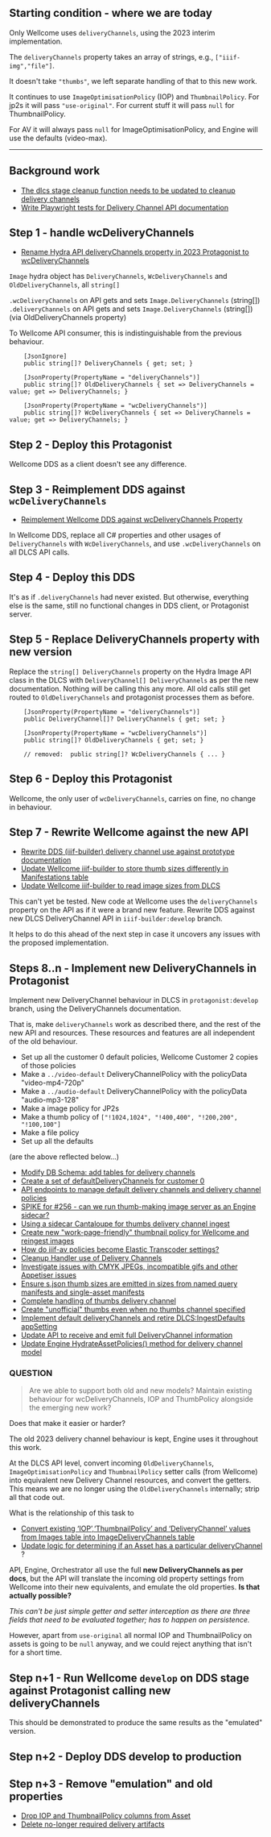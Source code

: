 ## Starting condition - where we are today

Only Wellcome uses `deliveryChannels`, using the 2023 interim implementation.

The `deliveryChannels` property takes an array of strings, e.g., `["iiif-img","file"]`.

It doesn't take `"thumbs"`, we left separate handling of that to this new work.

It continues to use `ImageOptimisationPolicy` (IOP) and `ThumbnailPolicy`. For jp2s it will pass `"use-original"`.
For current stuff it will pass `null` for ThumbnailPolicy.

For AV it will always pass `null` for ImageOptimisationPolicy, and Engine will use the defaults (video-max).

---

## Background work

 - [The dlcs stage cleanup function needs to be updated to cleanup delivery channels](https://github.com/dlcs/protagonist/issues/708)
 - [Write Playwright tests for Delivery Channel API documentation](https://github.com/dlcs/protagonist/issues/703)

## Step 1 - handle wcDeliveryChannels

 - [Rename Hydra API deliveryChannels property in 2023 Protagonist to wcDeliveryChannels](https://github.com/dlcs/protagonist/pull/707)

`Image` hydra object has `DeliveryChannels`, `WcDeliveryChannels` and `OldDeliveryChannels`, all `string[]`

`.wcDeliveryChannels` on API gets and sets `Image.DeliveryChannels` (string[])
`.deliveryChannels`   on API gets and sets `Image.DeliveryChannels` (string[]) (via OldDeliveryChannels property)

To Wellcome API consumer, this is indistinguishable from the previous behaviour.

```
    [JsonIgnore]
    public string[]? DeliveryChannels { get; set; }

    [JsonProperty(PropertyName = "deliveryChannels")]
    public string[]? OldDeliveryChannels { set => DeliveryChannels = value; get => DeliveryChannels; }
    
    [JsonProperty(PropertyName = "wcDeliveryChannels")]
    public string[]? WcDeliveryChannels { set => DeliveryChannels = value; get => DeliveryChannels; }
```

## Step 2 - Deploy this Protagonist

Wellcome DDS as a client doesn't see any difference.


## Step 3 - Reimplement DDS against `wcDeliveryChannels`

 - [Reimplement Wellcome DDS against wcDeliveryChannels Property](https://github.com/dlcs/protagonist/issues/615)

In Wellcome DDS, replace all C# properties and other usages of `DeliveryChannels` with `WcDeliveryChannels`, and use `.wcDeliveryChannels` on all DLCS API calls.


## Step 4 - Deploy this DDS

It's as if `.deliveryChannels` had never existed. But otherwise, everything else is the same, still no functional changes in DDS client, or Protagonist server.


## Step 5 - Replace DeliveryChannels property with new version   

Replace the `string[] DeliveryChannels` property on the Hydra Image API class in the DLCS with `DeliveryChannel[] DeliveryChannels` as per the new documentation. Nothing will be calling this any more. All old calls still get routed to `OldDeliveryChannels` and protagonist processes them as before.


```
    [JsonProperty(PropertyName = "deliveryChannels")]
    public DeliveryChannel[]? DeliveryChannels { get; set; }

    [JsonProperty(PropertyName = "wcDeliveryChannels")]
    public string[]? OldDeliveryChannels { get; set; }
    
    // removed:  public string[]? WcDeliveryChannels { ... }
```


## Step 6 - Deploy this Protagonist

Wellcome, the only user of `wcDeliveryChannels`, carries on fine, no change in behaviour.


## Step 7 - Rewrite Wellcome against the new API

 - [Rewrite DDS (iiif-builder) delivery channel use against prototype documentation](https://github.com/dlcs/protagonist/issues/617)
 - [Update Wellcome iiif-builder to store thumb sizes differently in Manifestations table](https://github.com/dlcs/protagonist/issues/633)
 - [Update Wellcome iiif-builder to read image sizes from DLCS](https://github.com/dlcs/protagonist/issues/632)

This can't yet be tested. New code at Wellcome uses the `deliveryChannels` property on the API as if it were a brand new feature.
Rewrite DDS against new DLCS DeliveryChannel API in `iiif-builder:develop` branch.

It helps to do this ahead of the next step in case it uncovers any issues with the proposed implementation.


## Steps 8..n - Implement new DeliveryChannels in Protagonist

Implement new DeliveryChannel behaviour in DLCS in `protagonist:develop` branch, using the DeliveryChannels documentation.

That is, make `deliveryChannels` work as described there, and the rest of the new API and resources.
These resources and features are all independent of the old behaviour.

 - Set up all the customer 0 default policies, Wellcome Customer 2 copies of those policies
 - Make a `../video-default` DeliveryChannelPolicy with the policyData "video-mp4-720p"
 - Make a `../audio-default` DeliveryChannelPolicy with the policyData "audio-mp3-128"
 - Make a image policy for JP2s
 - Make a thumb policy of `["!1024,1024", "!400,400", "!200,200", "!100,100"]`
 - Make a file policy
 - Set up all the defaults

 (are the above reflected below...) 

 - [Modify DB Schema: add tables for delivery channels](https://github.com/dlcs/protagonist/issues/618)
 - [Create a set of defaultDeliveryChannels for customer 0](https://github.com/dlcs/protagonist/issues/619)
 - [API endpoints to manage default delivery channels and delivery channel policies](https://github.com/dlcs/protagonist/issues/634)
 - [SPIKE for #256 - can we run thumb-making image server as an Engine sidecar?](https://github.com/dlcs/protagonist/issues/658)
 - [Using a sidecar Cantaloupe for thumbs delivery channel ingest](https://github.com/dlcs/protagonist/issues/256)
 - [Create new "work-page-friendly" thumbnail policy for Wellcome and reingest images](https://github.com/dlcs/protagonist/issues/635)
 - [How do iiif-av policies become Elastic Transcoder settings?](https://github.com/dlcs/protagonist/issues/709)
 - [Cleanup Handler use of Delivery Channels](https://github.com/dlcs/protagonist/issues/691)
 - [Investigate issues with CMYK JPEGs, incompatible gifs and other Appetiser issues](https://github.com/dlcs/protagonist/issues/684)
 - [Ensure s.json thumb sizes are emitted in sizes from named query manifests and single-asset manifests](https://github.com/dlcs/protagonist/issues/631)
 - [Complete handling of thumbs delivery channel](https://github.com/dlcs/protagonist/issues/629)
 - [Create "unofficial" thumbs even when no thumbs channel specified](https://github.com/dlcs/protagonist/issues/627)
 - [Implement default deliveryChannels and retire DLCS:IngestDefaults appSetting](https://github.com/dlcs/protagonist/issues/625)
 - [Update API to receive and emit full DeliveryChannel information](https://github.com/dlcs/protagonist/issues/624)
 - [Update Engine HydrateAssetPolicies() method for delivery channel model](https://github.com/dlcs/protagonist/issues/622)

### QUESTION

> Are we able to support both old and new models? Maintain existing behaviour for wcDeliveryChannels, IOP and ThumbPolicy alongside the emerging new work?

Does that make it easier or harder?

The old 2023 delivery channel behaviour is kept, Engine uses it throughout this work.

At the DLCS API level, convert incoming `OldDeliveryChannels`, `ImageOptimisationPolicy` and `ThumbnailPolicy` setter calls (from Wellcome) into equivalent new Delivery Channel resources, and convert the getters. 
This means we are no longer using the `OldDeliveryChannels` internally; strip all that code out.

What is the relationship of this task to 

 - [Convert existing ‘IOP’,‘ThumbnailPolicy’ and ‘DeliveryChannel’ values from Images table into ImageDeliveryChannels table](https://github.com/dlcs/protagonist/issues/620)
 - [Update logic for determining if an Asset has a particular deliveryChannel](https://github.com/dlcs/protagonist/issues/621) ?

API, Engine, Orchestrator all use the full **new DeliveryChannels as per docs**, but the API will translate the incoming old property settings from Wellcome into their new equivalents, and emulate the old properties. **Is that actually possible?**

_This can't be just simple getter and setter interception as there are three fields that need to be evaluated together; has to happen on persistence._

However, apart from `use-original` all normal IOP and ThumbnailPolicy on assets is going to be `null` anyway, and we could reject anything that isn't for a short time.


## Step n+1 - Run Wellcome `develop` on DDS stage against Protagonist calling new deliveryChannels 

This should be demonstrated to produce the same results as the "emulated" version.


## Step n+2 - Deploy DDS develop to production


## Step n+3 - Remove "emulation" and old properties

 - [Drop IOP and ThumbnailPolicy columns from Asset](https://github.com/dlcs/protagonist/issues/623)
 - [Delete no-longer required delivery artifacts](https://github.com/dlcs/protagonist/issues/430)

